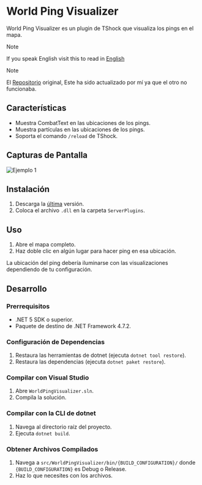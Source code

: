 # World Ping Visualizer
World Ping Visualizer es un plugin de TShock que visualiza los pings en el mapa.

> [!NOTE]
> If you speak English visit this to read in [English](README.md)

> [!NOTE]
> El [Repositorio](https://github.com/Arthri/WorldPingVisualizer/tree/master) original, Este ha sido actualizado por mí ya que el otro no funcionaba.

## Características
- Muestra CombatText en las ubicaciones de los pings.
- Muestra partículas en las ubicaciones de los pings.
- Soporta el comando `/reload` de TShock.

## Capturas de Pantalla
![Ejemplo 1](../HEAD/docs/assets/Usage-1.gif)

## Instalación
1. Descarga la [última](https://github.com/itsFrankV22/WorldPingVisualizerPlugin/releases) versión.
2. Coloca el archivo `.dll` en la carpeta `ServerPlugins`.

## Uso
1. Abre el mapa completo.
2. Haz doble clic en algún lugar para hacer ping en esa ubicación.

La ubicación del ping debería iluminarse con las visualizaciones dependiendo de tu configuración.

## Desarrollo

### Prerrequisitos
- .NET 5 SDK o superior.
- Paquete de destino de .NET Framework 4.7.2.

### Configuración de Dependencias
1. Restaura las herramientas de dotnet (ejecuta `dotnet tool restore`).
2. Restaura las dependencias (ejecuta `dotnet paket restore`).

### Compilar con Visual Studio
1. Abre `WorldPingVisualizer.sln`.
2. Compila la solución.

### Compilar con la CLI de dotnet
1. Navega al directorio raíz del proyecto.
2. Ejecuta `dotnet build`.

### Obtener Archivos Compilados
1. Navega a `src/WorldPingVisualizer/bin/{BUILD_CONFIGURATION}/` donde `{BUILD_CONFIGURATION}` es Debug o Release.
2. Haz lo que necesites con los archivos.
